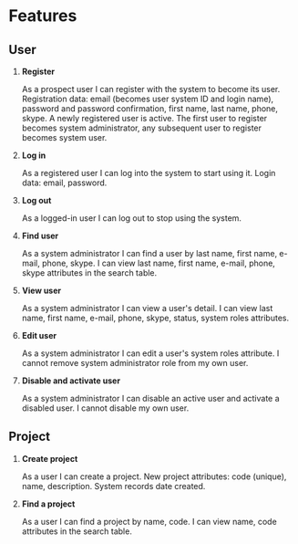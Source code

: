 Features
========

User
----

1. __Register__

	As a prospect user I can register with the system to become its user.
Registration data: email (becomes user system ID and login name),
password and password confirmation, first name, last name, phone, skype.
A newly registered user is active.
The first user to register becomes system administrator, 
any subsequent user to register becomes system user.

1. __Log in__

	As a registered user I can log into the system to start using it.
Login data: email, password.

1. __Log out__

	As a logged-in user I can log out to stop using the system.

1. __Find user__

	As a system administrator I can find a user by 
last name, first name, e-mail, phone, skype.
I can view last name, first name, e-mail, phone, skype
attributes in the search table.

1. __View user__

	As a system administrator I can view a user's detail.
I can view last name, first name, e-mail, phone, skype, status, system roles
attributes.

1. __Edit user__

	As a system administrator I can edit a user's system roles attribute.
I cannot remove system administrator role from my own user.

1. __Disable and activate user__

	As a system administrator I can disable an active user 
and activate a disabled user. I cannot disable my own user.

Project
-------

1. __Create project__

	As a user I can create a project.
New project attributes: code (unique), name, description.
System records date created.

1. __Find a project__

	As a user I can find a project by name, code.
I can view name, code attributes in the search table.
